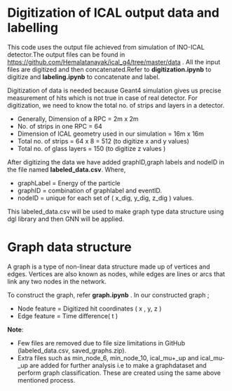 # Digitization of ICAL output data and labelling
This code uses the output file achieved from simulation of INO-ICAL detector.The output files can be found in https://github.com/Hemalatanayak/ical_g4/tree/master/data . All the input files are digitized and then concatenated.Refer to **digitization.ipynb** to digitize and **labeling.ipynb** to concatenate and label.

Digitization of data is needed because Geant4 simulation gives us precise measurement of hits which is not true in case of real detector. For digitization, we need to know the total no. of strips and layers in a detector.

- Generally, Dimension of a RPC = 2m x 2m
- No. of strips in one RPC = 64
- Dimension of ICAL geometry used in our simulation = 16m x 16m
- Total no. of strips = 64 x 8 = 512 (to digitize x and y values)
- Total no. of glass layers = 150 (to digitize z values )

After digitizing the data we have added graphID,graph labels and nodeID in the file named **labeled_data.csv**. Where,

- graphLabel = Energy of the particle
- graphID = combination of graphlabel and eventID.
- nodeID = unique for each set of ( x_dig, y_dig, z_dig ) values.

This labeled_data.csv will be used to make graph type data structure using dgl library and then GNN will be applied.
# Graph data structure
A graph is a type of non-linear data structure made up of vertices and edges. Vertices are also known as nodes, while edges are lines or arcs that link any two nodes in the network.

To construct the graph, refer **graph.ipynb** . In our constructed graph ;

- Node feature = Digitized hit coordinates ( x , y, z )
- Edge feature = Time difference( t )

**Note**: 
- Few files are removed due to file size limitations in GitHub (labeled_data.csv, saved_graphs.zip).
- Extra files such as min_node_6, min_node_10, ical_mu+_up and ical_mu-_up are added for further analysis i.e to make a graphdataset and perform graph classification. These are created using the same above mentioned process. 